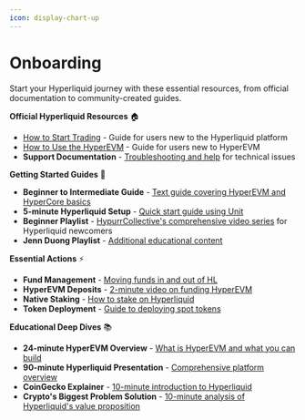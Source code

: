 ```yaml
---
icon: display-chart-up
---
```


# Onboarding

Start your Hyperliquid journey with these essential resources, from official documentation to community-created guides.

**Official Hyperliquid Resources** 🏠

* [How to Start Trading](https://hyperliquid.gitbook.io/hyperliquid-docs/onboarding/how-to-start-trading) - Guide for users new to the Hyperliquid platform
* [How to Use the HyperEVM](https://hyperliquid.gitbook.io/hyperliquid-docs/onboarding/how-to-use-the-hyperevm) - Guide for users new to HyperEVM
* **Support Documentation** - [Troubleshooting and help](https://hyperliquid.gitbook.io/hyperliquid-docs/support) for technical issues

**Getting Started Guides** 🚀

* **Beginner to Intermediate Guide** - [Text guide covering HyperEVM and HyperCore basics](https://x.com/SKYGG_Official/status/1899430306752704704)
* **5-minute Hyperliquid Setup** - [Quick start guide using Unit](https://x.com/djenn/status/1939809043092316571)
* **Beginner Playlist** - [HypurrCollective's comprehensive video series](https://www.youtube.com/@HypurrCollective) for Hyperliquid newcomers
* **Jenn Duong Playlist** - [Additional educational content](https://www.youtube.com/playlist?list=PL14HT1JVSgAwvk9-hVIzq2h3fMo-3M-rZ)

**Essential Actions** ⚡

* **Fund Management** - [Moving funds in and out of HL](https://x.com/Prinzy25/status/1938056834155237873)
* **HyperEVM Deposits** - [2-minute video on funding HyperEVM](https://x.com/shu_bit_/status/1927255164592828439)
* **Native Staking** - [How to stake on Hyperliquid](https://x.com/degennQuant/status/1873688868136042973)
* **Token Deployment** - [Guide to deploying spot tokens](https://x.com/Auros_global/status/1940289302170345633)

**Educational Deep Dives** 📚

* **24-minute HyperEVM Overview** - [What is HyperEVM and what you can build](https://x.com/reisnertobias/status/1951003491100459149)
* **90-minute Hyperliquid Presentation** - [Comprehensive platform overview](https://x.com/reisnertobias/status/1946680496110666210)
* **CoinGecko Explainer** - [10-minute introduction to Hyperliquid](https://www.youtube.com/watch?v=_sDCWtZH4nE)
* **Crypto's Biggest Problem Solution** - [10-minute analysis of Hyperliquid's value proposition](https://x.com/tryPluid/status/1941878626661667223)
